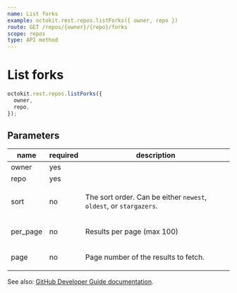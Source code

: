```yaml
---
name: List forks
example: octokit.rest.repos.listForks({ owner, repo })
route: GET /repos/{owner}/{repo}/forks
scope: repos
type: API method
---
```


# List forks

```js
octokit.rest.repos.listForks({
  owner,
  repo,
});
```

## Parameters

<table>
  <thead>
    <tr>
      <th>name</th>
      <th>required</th>
      <th>description</th>
    </tr>
  </thead>
  <tbody>
    <tr><td>owner</td><td>yes</td><td>

</td></tr>
<tr><td>repo</td><td>yes</td><td>

</td></tr>
<tr><td>sort</td><td>no</td><td>

The sort order. Can be either `newest`, `oldest`, or `stargazers`.

</td></tr>
<tr><td>per_page</td><td>no</td><td>

Results per page (max 100)

</td></tr>
<tr><td>page</td><td>no</td><td>

Page number of the results to fetch.

</td></tr>
  </tbody>
</table>

See also: [GitHub Developer Guide documentation](https://docs.github.com/rest/reference/repos#list-forks).
